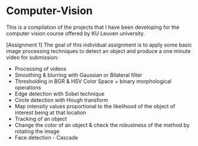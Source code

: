 # Computer-Vision
This is a compilation of the projects that I have been developing for the computer vision course offered by KU Leuven university.

[Assignment 1]
  The goal of this individual assignment is to apply some basic image processing techniques
  to detect an object and produce a one minute video for submission:
  - Processing of videos
  - Smoothing & blurring with Gaussian or Bilateral filter
  - Thresholding in BGR & HSV Color Space + binary morphological operations
  - Edge detection with Sobel technique
  - Circle detection with Hough transform
  - Map intensity values proportional to the likelihood of the object of interest being at
    that location
  - Tracking of an object
  - Change the color of an object & check the robustness of the method by rotating the image
  - Face detection - Cascade
